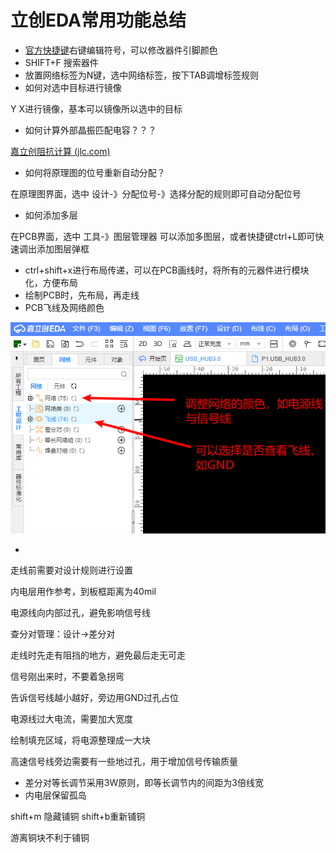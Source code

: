 # 立创EDA常用功能总结

- [官方快捷键](https://docs.lceda.cn/cn/Introduction/Shortcut-Keys/index.html)右键编辑符号，可以修改器件引脚颜色
- SHIFT+F 搜索器件
- 放置网络标签为N键，选中网络标签，按下TAB调增标签规则
- 如何对选中目标进行镜像

Y X进行镜像，基本可以镜像所以选中的目标

- 如何计算外部晶振匹配电容？？？

[嘉立创阻抗计算 (jlc.com)](https://tools.jlc.com/jlcTools/index.html#/impedanceCalculateNew)

- 如何将原理图的位号重新自动分配？

在原理图界面，选中 设计-》分配位号-》选择分配的规则即可自动分配位号

- 如何添加多层

在PCB界面，选中 工具-》图层管理器 可以添加多图层，或者快捷键ctrl+L即可快速调出添加图层弹框

- ctrl+shift+x进行布局传递，可以在PCB画线时，将所有的元器件进行模块化，方便布局
- 绘制PCB时，先布局，再走线
- PCB飞线及网络颜色

![PCB飞线及网络颜色](./fictures/PCB飞线及网络颜色.png)

- 

走线前需要对设计规则进行设置

内电层用作参考，到板框距离为40mil

电源线向内部过孔，避免影响信号线

查分对管理：设计->差分对

走线时先走有阻挡的地方，避免最后走无可走

信号刚出来时，不要着急拐弯

告诉信号线越小越好，旁边用GND过孔占位

电源线过大电流，需要加大宽度

绘制填充区域，将电源整理成一大块

高速信号线旁边需要有一些地过孔，用于增加信号传输质量

- 差分对等长调节采用3W原则，即等长调节内的间距为3倍线宽
- 内电层保留孤岛

shift+m 隐藏铺铜 shift+b重新铺铜

游离铜块不利于铺铜